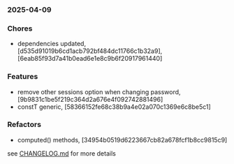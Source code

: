 ### 2025-04-09

### Chores
+ dependencies updated, [d535d91019b6cd1acb792bf484dc11766c1b32a9], [6eab85f93d7a41b0ead6e1e8c9b6f20917961440]

### Features
+ remove other sessions option when changing password, [9b9831c1be5f219c364d2a676e4f092742881496]
+ constT generic, [58366152fe68c38b9a4e02a070c1369e6c8be5c1]

### Refactors
+ computed() methods, [34954b0519d6223667cb82a678fcf1b8cc9815c9]

see <a href='https://github.com/mrjackwills/staticpi_vue/blob/main/CHANGELOG.md'>CHANGELOG.md</a> for more details
